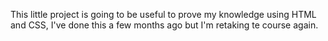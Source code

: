 This little project is going to be useful to prove my knowledge using HTML and CSS, I've done this a few months ago but I'm retaking te course again.